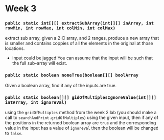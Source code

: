 # Week 3

### `public static int[][] extractSubArray(int[][] inArray, int rowMin, int rowMax, int colMin, int colMax)`
extract sub array, given a 2-D array, and 2 ranges, produce a new array that is smaller and contains coppies of all the elements in the original at those locations. 
* input could be jagged
You can assume that the input will be such that the full sub-array will exist. 

### `public static boolean noneTrue(boolean[][] boolArray`
Given a boolean array, find if any of the inputs are true. 

### `public static boolean[][] gidOfMultiplesIgnoreValue(int[][] intArray, int ignoreVal)`
using the `gridOfMultiples` method from the week 2 lab (you should make a call to `searchAndPrint.gridOfMultiples`) using the given input, then if any of the positions in the returned boolean array are `true` and the corresponding value in the input has a value of `ignoreVal` then the boolean will be changed to `false`. 
